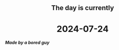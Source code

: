 <h2 align=center>The day is currently</h2>
<h1 align=center><!--TIME BEGIN-->2024-07-24<!--TIME END--></h1>
<h5>Made by a bored guy</h5>
